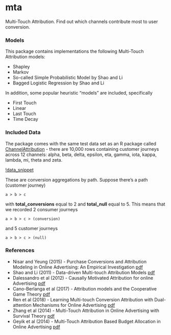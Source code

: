 # mta
Multi-Touch Attribution. Find out which channels contribute most to user conversion. 

### Models

This package contains implementations the following Multi-Touch Attribution models:

* Shapley 
* Markov
* So-called Simple Probabilistic Model by Shao and Li
* Bagged Logistic Regression by Shao and Li

In addition, some popular heuristic “models” are included, specifically

* First Touch
* Linear
* Last Touch
* Time Decay

### Included Data

The package comes with the same test data set as an R package called [ChannelAttribution](https://cran.r-project.org/web/packages/ChannelAttribution/ChannelAttribution.pdf)  - there are 10,000 rows containing customer journeys across 12 channels: alpha, beta, delta, epsilon, eta, gamma, iota, kappa, lambda, mi, theta and zeta.

[!data_snippet](/img/data_snippet.png)

These are conversion aggregations by path. Suppose  there’s a path  (customer journey)
```
a > b > c
```
with **total_conversions** equal to 2 and **total_null** equal to 5. This means that we recorded 2 consumer journeys
```
a > b > c > (conversion)
```
and 5 customer journeys 
```
a > b > c > (null)
```

### References

* Nisar and Yeung (2015) - Purchase Conversions and Attribution Modeling in Online Advertising: An Empirical Investigation [pdf](https://eprints.soton.ac.uk/380534/1/GHLEFMG_FGMJHM_VJ1QM9QF.pdf)
* Shao and Li (2011)  - Data-driven Multi-touch Attribution Models [pdf](http://www0.cs.ucl.ac.uk/staff/w.zhang/rtb-papers/data-conv-att.pdf)
* Dalessandro et al (2012) - Causally Motivated Attribution for online Advertising [pdf](https://dstillery.com/wp-content/uploads/2016/07/CAUSALLY-MOTIVATED-ATTRIBUTION.pdf)
* Cano-Berlanga et al  (2017) - Attribution models and the Cooperative Game Theory [pdf](https://www.recercat.cat/bitstream/handle/2072/290758/201702.pdf?sequence=1)
* Ren et al (2018) - Learning Multi-touch Conversion Attribution
with Dual-attention Mechanisms for Online Advertising [pdf](https://arxiv.org/pdf/1808.03737.pdf)
* Zhang et al (2014)  - Multi-Touch Attribution in Online Advertising with Survival Theory [pdf](http://www0.cs.ucl.ac.uk/staff/w.zhang/rtb-papers/attr-survival.pdf)
* Geyik et al (2014) - Multi-Touch Attribution Based Budget Allocation in Online Advertising [pdf](https://arxiv.org/pdf/1502.06657.pdf)